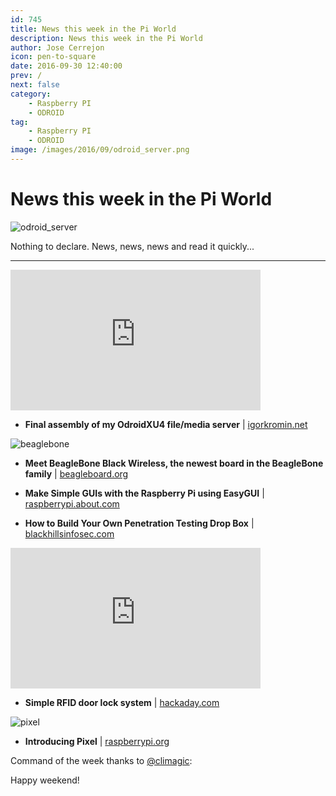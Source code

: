 ```yaml
---
id: 745
title: News this week in the Pi World
description: News this week in the Pi World
author: Jose Cerrejon
icon: pen-to-square
date: 2016-09-30 12:40:00
prev: /
next: false
category:
    - Raspberry PI
    - ODROID
tag:
    - Raspberry PI
    - ODROID
image: /images/2016/09/odroid_server.png
---
```


# News this week in the Pi World

![odroid_server](/images/2016/09/odroid_server.png)

Nothing to declare. News, news, news and read it quickly...

---

<iframe width="400" height="225" src="https://www.youtube.com/embed/key9SkCU3io?rel=0&amp;controls=0" frameborder="0" allowfullscreen></iframe>

-   **Final assembly of my OdroidXU4 file/media server** | [igorkromin.net](https://www.igorkromin.net/index.php/2016/09/26/final-assembly-of-my-odroidxu4-filemedia-server/)

![beaglebone](/images/2016/09/beaglebone.png)

-   **Meet BeagleBone Black Wireless, the newest board in the BeagleBone family** | [beagleboard.org](https://beagleboard.org/blog/2016-09-26-meet-beaglebone-black-wireless/)

-   **Make Simple GUIs with the Raspberry Pi using EasyGUI** | [raspberrypi.about.com](https://raspberrypi.about.com/od/Projects/ss/Make-Simple-GUIs-with-the-Raspberry-Pi-using-EasyGUI.htm)

-   **How to Build Your Own Penetration Testing Drop Box** | [blackhillsinfosec.com](https://www.blackhillsinfosec.com/?p=5156)

<iframe width="400" height="225" src="https://www.youtube.com/embed/9A6gQqRCM8w?rel=0&amp;showinfo=0" frameborder="0" allowfullscreen></iframe>

-   **Simple RFID door lock system** | [hackaday.com](https://hackaday.com/2016/09/25/simple-rfid-door-lock-system/)

![pixel](/images/2016/09/pixel.png)

-   **Introducing Pixel** | [raspberrypi.org](https://www.raspberrypi.org/blog/introducing-pixel/)

Command of the week thanks to [@climagic](https://twitter.com/climagic/):

Happy weekend!
